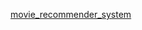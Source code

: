 [movie_recommender_system](https://github.com/user-attachments/assets/891744fd-dd47-4c79-a47e-a3d48141acaa)
